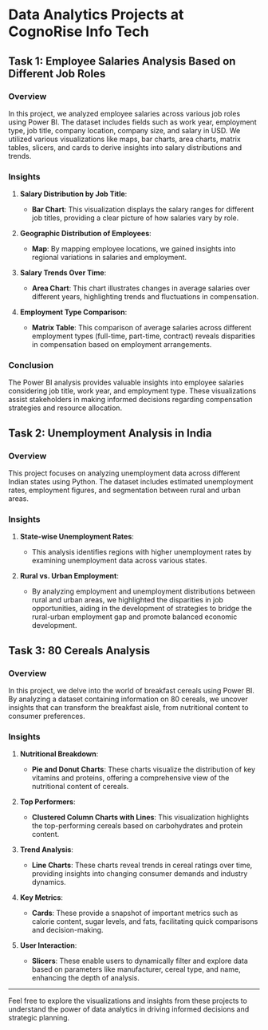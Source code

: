 # Data Analytics Projects at CognoRise Info Tech

## Task 1: Employee Salaries Analysis Based on Different Job Roles

### Overview
In this project, we analyzed employee salaries across various job roles using Power BI. The dataset includes fields such as work year, employment type, job title, company location, company size, and salary in USD. We utilized various visualizations like maps, bar charts, area charts, matrix tables, slicers, and cards to derive insights into salary distributions and trends.

### Insights

1. **Salary Distribution by Job Title**:
   - **Bar Chart**: This visualization displays the salary ranges for different job titles, providing a clear picture of how salaries vary by role.

2. **Geographic Distribution of Employees**:
   - **Map**: By mapping employee locations, we gained insights into regional variations in salaries and employment.

3. **Salary Trends Over Time**:
   - **Area Chart**: This chart illustrates changes in average salaries over different years, highlighting trends and fluctuations in compensation.

4. **Employment Type Comparison**:
   - **Matrix Table**: This comparison of average salaries across different employment types (full-time, part-time, contract) reveals disparities in compensation based on employment arrangements.

### Conclusion
The Power BI analysis provides valuable insights into employee salaries considering job title, work year, and employment type. These visualizations assist stakeholders in making informed decisions regarding compensation strategies and resource allocation.

## Task 2: Unemployment Analysis in India

### Overview
This project focuses on analyzing unemployment data across different Indian states using Python. The dataset includes estimated unemployment rates, employment figures, and segmentation between rural and urban areas.

### Insights

1. **State-wise Unemployment Rates**:
   - This analysis identifies regions with higher unemployment rates by examining unemployment data across various states.

2. **Rural vs. Urban Employment**:
   - By analyzing employment and unemployment distributions between rural and urban areas, we highlighted the disparities in job opportunities, aiding in the development of strategies to bridge the rural-urban employment gap and promote balanced economic development.

## Task 3: 80 Cereals Analysis

### Overview
In this project, we delve into the world of breakfast cereals using Power BI. By analyzing a dataset containing information on 80 cereals, we uncover insights that can transform the breakfast aisle, from nutritional content to consumer preferences.

### Insights

1. **Nutritional Breakdown**:
   - **Pie and Donut Charts**: These charts visualize the distribution of key vitamins and proteins, offering a comprehensive view of the nutritional content of cereals.

2. **Top Performers**:
   - **Clustered Column Charts with Lines**: This visualization highlights the top-performing cereals based on carbohydrates and protein content.

3. **Trend Analysis**:
   - **Line Charts**: These charts reveal trends in cereal ratings over time, providing insights into changing consumer demands and industry dynamics.

4. **Key Metrics**:
   - **Cards**: These provide a snapshot of important metrics such as calorie content, sugar levels, and fats, facilitating quick comparisons and decision-making.

5. **User Interaction**:
   - **Slicers**: These enable users to dynamically filter and explore data based on parameters like manufacturer, cereal type, and name, enhancing the depth of analysis.

---

Feel free to explore the visualizations and insights from these projects to understand the power of data analytics in driving informed decisions and strategic planning.
